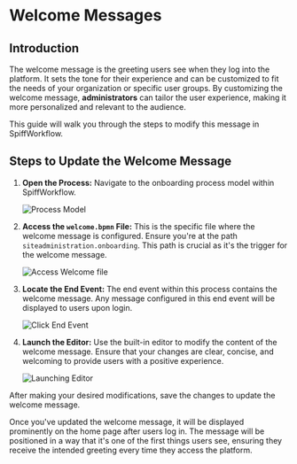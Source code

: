 # Welcome Messages

## Introduction

The welcome message is the greeting users see when they log into the platform.
It sets the tone for their experience and can be customized to fit the needs of your organization or specific user groups.
By customizing the welcome message, **administrators** can tailor the user experience, making it more personalized and relevant to the audience.

This guide will walk you through the steps to modify this message in SpiffWorkflow.

## Steps to Update the Welcome Message

1. **Open the Process:**
   Navigate to the onboarding process model within SpiffWorkflow.

   ![Process Model](/images/onboarding_1.png)

2. **Access the `welcome.bpmn` File:**
   This is the specific file where the welcome message is configured.
   Ensure you're at the path `siteadministration.onboarding`.
   This path is crucial as it's the trigger for the welcome message.

   ![Access Welcome file](/images/onboarding_2.png)

3. **Locate the End Event:**
   The end event within this process contains the welcome message.
   Any message configured in this end event will be displayed to users upon login.

   ![Click End Event](/images/onboarding_3.png)

4. **Launch the Editor:**
   Use the built-in editor to modify the content of the welcome message.
   Ensure that your changes are clear, concise, and welcoming to provide users with a positive experience.

   ![Launching Editor](/images/onboarding_4.png)

After making your desired modifications, save the changes to update the welcome message.

Once you've updated the welcome message, it will be displayed prominently on the home page after users log in.
The message will be positioned in a way that it's one of the first things users see, ensuring they receive the intended greeting every time they access the platform.

```{tags} how_to_guide

```
